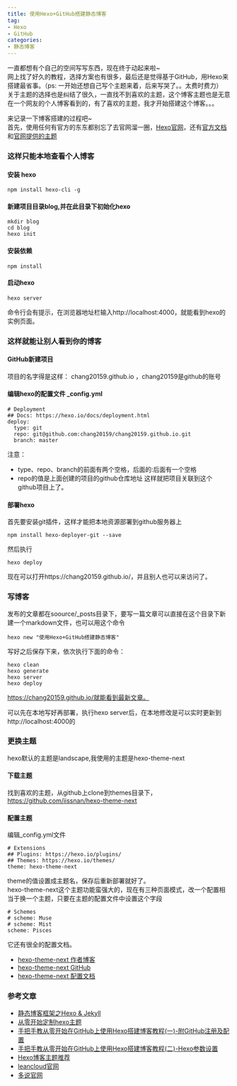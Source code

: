 ```yaml
---
title: 使用Hexo+GitHub搭建静态博客
tag:
- Hexo
- GitHub
categories:
- 静态博客
---
```

一直都想有个自己的空间写写东西，现在终于动起来啦~    
网上找了好久的教程，选择方案也有很多，最后还是觉得基于GitHub，用Hexo来搭建最省事。（ps: 一开始还想自己写个主题来着，后来写哭了。。太费时费力）     
关于主题的选择也是纠结了很久，一直找不到喜欢的主题，这个博客主题也是无意在一个网友的个人博客看到的，有了喜欢的主题，我才开始搭建这个博客。。。
<!-- more -->
来记录一下博客搭建的过程吧~    
首先，使用任何有官方的东东都别忘了去官网溜一圈，[Hexo官网](https://hexo.io/)，还有[官方文档](https://hexo.io/docs/)和[官网提供的主题](https://hexo.io/themes/)
<!-- more -->
### 这样只能本地查看个人博客
#### 安装 hexo
	npm install hexo-cli -g

####  新建项目目录blog,并在此目录下初始化hexo 
	mkdir blog
	cd blog
	hexo init

#### 安装依赖
	npm install

#### 启动hexo
	hexo server

命令行会有提示，在浏览器地址栏输入http://localhost:4000，就能看到hexo的实例页面。

### 这样就能让别人看到你的博客

#### GitHub新建项目
项目的名字得是这样： chang20159.github.io ，chang20159是github的账号
#### 编辑hexo的配置文件 _config.yml
    # Deployment
    ## Docs: https://hexo.io/docs/deployment.html
    deploy:
      type: git
      repo: git@github.com:chang20159/chang20159.github.io.git
      branch: master
注意：   
 
- type、repo、branch的前面有两个空格，后面的:后面有一个空格    
- repo的值是上面创建的项目的github仓库地址
这样就把项目关联到这个github项目上了。

#### 部署hexo
首先要安装git插件，这样才能把本地资源部署到github服务器上 
   
	npm install hexo-deployer-git --save
然后执行

	hexo deploy

现在可以打开https://chang20159.github.io/，并且别人也可以来访问了。

### 写博客
发布的文章都在soource/_posts目录下，要写一篇文章可以直接在这个目录下新建一个markdown文件，也可以用这个命令

    hexo new "使用Hexo+GitHub搭建静态博客"
写好之后保存下来，依次执行下面的命令：

    hexo clean
    hexo generate
    hexo server
    hexo deploy
https://chang20159.github.io/就能看到最新文章。

可以先在本地写好再部署，执行hexo server后，在本地修改是可以实时更新到http://localhost:4000的

### 更换主题

hexo默认的主题是landscape,我使用的主题是hexo-theme-next

#### 下载主题
找到喜欢的主题，从github上clone到themes目录下，https://github.com/iissnan/hexo-theme-next
#### 配置主题 
编辑_config.yml文件
 
    # Extensions
    ## Plugins: https://hexo.io/plugins/
    ## Themes: https://hexo.io/themes/
    theme: hexo-theme-next
theme的值设置成主题名，保存后重新部署就好了。    
hexo-theme-next这个主题功能蛮强大的，现在有三种页面模式，改一个配置相当于换一个主题，只要在主题的配置文件中设置这个字段

    # Schemes
    # scheme: Muse
    # scheme: Mist
    scheme: Pisces
它还有很全的配置文档。

- [hexo-theme-next 作者博客](http://notes.iissnan.com/)
- [hexo-theme-next GitHub](https://github.com/iissnan/hexo-theme-next)
- [hexo-theme-next 配置文档](http://theme-next.iissnan.com/)

### 参考文章
- [静态博客框架之Hexo & Jekyll](http://www.jianshu.com/p/ce1619874d34)
- [从零开始定制hexo主题](https://maintao.com/2014/hexo-theme-from-scratch/)
- [手把手教从零开始在GitHub上使用Hexo搭建博客教程(一)-附GitHub注册及配置](https://segmentfault.com/a/1190000005590795)
- [手把手教从零开始在GitHub上使用Hexo搭建博客教程(二)-Hexo参数设置](https://segmentfault.com/a/1190000005609509)
- [Hexo博客主题推荐](https://www.aswifter.com/2016/01/18/hexo-themes/)
- [leancloud官网](https://leancloud.cn/)
- [多说官网](http://duoshuo.com/)